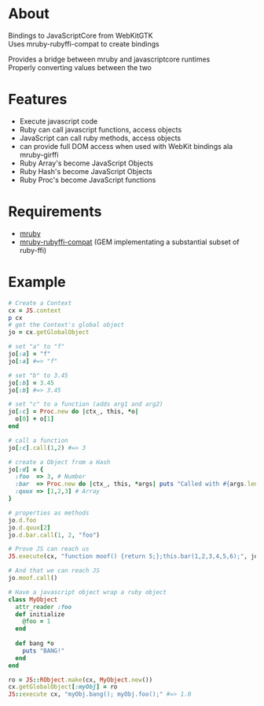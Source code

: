 About
===
Bindings to JavaScriptCore from WebKitGTK  
Uses mruby-rubyffi-compat to create bindings  

Provides a bridge between mruby and javascriptcore runtimes  
Properly converting values between the two

Features
===
* Execute javascript code
* Ruby can call javascript functions, access objects
* JavaScript can call ruby methods, access objects
* can provide full DOM access when used with WebKit bindings ala mruby-girffi
* Ruby Array's become JavaScript Objects
* Ruby Hash's become JavaScript Objects
* Ruby Proc's become JavaScript functions

Requirements
===
* [mruby](https://github.com/mruby/mruby)
* [mruby-rubyffi-compat](https://github.com/ppibburr/mruby-rubyffi-compat) (GEM implementating a substantial subset of ruby-ffi)

Example
===
```ruby
# Create a Context
cx = JS.context
p cx
# get the Context's global object
jo = cx.getGlobalObject

# set "a" to "f"
jo[:a] = "f"
jo[:a] #=> "f"

# set "b" to 3.45
jo[:b] = 3.45
jo[:b] #=> 3.45

# set "c" to a function (adds arg1 and arg2)
jo[:c] = Proc.new do |ctx_, this, *o|
  o[0] + o[1]
end

# call a function
jo[:c].call(1,2) #=> 3

# create a Object from a Hash
jo[:d] = {
  :foo  => 3, # Number
  :bar  => Proc.new do |ctx_, this, *args| puts "Called with #{args.length}, args." end, # function
  :quux => [1,2,3] # Array
}

# properties as methods
jo.d.foo
jo.d.quux[2]
jo.d.bar.call(1, 2, "foo")

# Prove JS can reach us
JS.execute(cx, "function moof() {return 5;};this.bar(1,2,3,4,5,6);", jo.d)

# And that we can reach JS
jo.moof.call()

# Have a javascript object wrap a ruby object
class MyObject
  attr_reader :foo
  def initialize
    @foo = 1
  end
  
  def bang *o
    puts "BANG!"
  end
end

ro = JS::RObject.make(cx, MyObject.new())
cx.getGlobalObject[:myObj] = ro
JS::execute cx, "myObj.bang(); myObj.foo();" #=> 1.0
```
